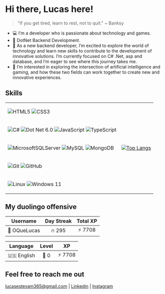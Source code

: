# Hi there, Lucas here!

> "If you get tired, learn to rest, not to quit."
> ~ Banksy

- 💻 I’m a developer who is passionate about technology and games.
- 🧮 DotNet Backend Development.
- 🔭 As a new backend developer, I’m excited to explore the world of technology and learn new skills to contribute to the development of innovative solutions. I’m currently focused on C# .Net, asp and database, and I’m eager to see where this journey takes me.
- 🚀 I’m interested in exploring the intersection of artificial intelligence and gaming, and how these two fields can work together to create new and innovative experiences.

## Skills

<table>
<tr>
<td>

![HTML5](https://img.shields.io/badge/html5-%23E34F26.svg?logo=html5&logoColor=white) ![CSS3](https://img.shields.io/badge/css3-%231572B6.svg?logo=css3&logoColor=white) 
</td>
<td rowspan=5>
  
[![Top Langs](https://github-readme-stats.vercel.app/api/top-langs/?username=OQueLucas&layout=compact&theme=discord_old_blurple)](https://github.com/anuraghazra/github-readme-stats)
</td>
</tr>
<tr>
<td> 

![C#](https://img.shields.io/badge/c%23-%23239120.svg?logo=c-sharp&logoColor=white)  ![Dot Net 6.0](https://img.shields.io/badge/6.0-blueviolet?logo=.net&logoColor=white) ![JavaScript](https://img.shields.io/badge/javascript-%23323330.svg?logo=javascript&logoColor=%23F7DF1E)  ![TypeScript](https://img.shields.io/badge/typescript-%23007ACC.svg?logo=typescript&logoColor=white) 
</td>
</tr>
<tr>
<td>

![MicrosoftSQLServer](https://img.shields.io/badge/Microsoft%20SQL%20Server-CC2927?logo=microsoft%20sql%20server&logoColor=white) ![MySQL](https://img.shields.io/badge/mysql-%2300f.svg?logo=mysql&logoColor=white) ![MongoDB](https://img.shields.io/badge/MongoDB-%234ea94b.svg?logo=mongodb&logoColor=white) 
</td>

</tr>
<tr>
<td>

![Git](https://img.shields.io/badge/git-%23F05033.svg?logo=git&logoColor=white) ![GitHub](https://img.shields.io/badge/github-%23121011.svg?logo=github&logoColor=white)
</td>
</tr>
<tr>
<td>

![Linux](https://img.shields.io/badge/Linux-FCC624?logo=linux&logoColor=black) ![Windows 11](https://img.shields.io/badge/Windows%2011-%230079d5.svg?logo=Windows%2011&logoColor=white)
</td>
</tr>
</table>

<!-- &nbsp;&nbsp;&nbsp;&nbsp; <img src="https://duolingo-stats-card.vercel.app/api?id=727309999&theme=dracula" alt="Duolingo Stats"/>    -->

## My duolingo offensive
<!--START_SECTION:duolingoStats-->
<!-- Automatically generated with https://github.com/centrumek/duolingo-readme-stats-->

| Username | Day Streak | Total XP |
|:---:|:---:|:---:|
| 👤 OQueLucas | 🔥 295 | ⚡ 7708 |

| Language | Level | XP |
|:---:|:---:|:---:|
| 🇺🇸 English | 👑 0 | ⚡ 7708 |

<!--END_SECTION:duolingoStats-->

  
## Feel free to reach me out

  <a href="mailto:lucasestevam365@gmail.com">lucasestevam365@gmail.com</a>
| <a href="https://www.linkedin.com/in/lucasenqueiroz/">Linkedin</a> 
| <a href="https://www.instagram.com/oquelucass/">Instagram</a>
<!-- | <a href="https://www.twitter.com/">Twitter</a> -->
